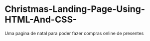 # Christmas-Landing-Page-Using-HTML-And-CSS-
Uma pagina de natal para poder fazer compras online de presentes
